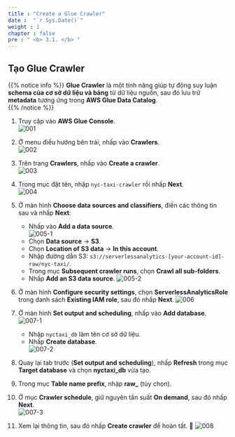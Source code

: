 ```yaml
---
title : "Create a Glue Crawler"
date :  "`r Sys.Date()`" 
weight : 1
chapter : false
pre : " <b> 3.1. </b> "
---
```


## Tạo Glue Crawler

{{% notice info %}}
**Glue Crawler** là một tính năng giúp tự động suy luận **schema của cơ sở dữ liệu và bảng** từ dữ liệu nguồn, sau đó lưu trữ **metadata** tương ứng trong **AWS Glue Data Catalog**.  
{{% /notice %}}

1. Truy cập vào **AWS Glue Console**.  
![001](../../../images/3.discovering-cataloging/3.1/001.png)

2. Ở menu điều hướng bên trái, nhấp vào **Crawlers**.  
![002](../../../images/3.discovering-cataloging/3.1/002.png)

3. Trên trang **Crawlers**, nhấp vào **Create a crawler**.  
![003](../../../images/3.discovering-cataloging/3.1/003.png)

4. Trong mục đặt tên, nhập `nyc-taxi-crawler` rồi nhấp **Next**.  
![004](../../../images/3.discovering-cataloging/3.1/004.png)

5. Ở màn hình **Choose data sources and classifiers**, điền các thông tin sau và nhấp **Next**:  
   - Nhấp vào **Add a data source**.  
   ![005-1](../../../images/3.discovering-cataloging/3.1/005-1.png)
   - Chọn **Data source** → **S3**.  
   - Chọn **Location of S3 data** → **In this account**.  
   - Nhập đường dẫn S3: `s3://serverlessanalytics-[your-account-id]-raw/nyc-taxi/`.  
   - Trong mục **Subsequent crawler runs**, chọn **Crawl all sub-folders**.  
   - Nhấp **Add an S3 data source**. 
   ![005-2](../../../images/3.discovering-cataloging/3.1/005-2.png)

6. Ở màn hình **Configure security settings**, chọn **ServerlessAnalyticsRole** trong danh sách **Existing IAM role**, sau đó nhấp **Next**. 
![006](../../../images/3.discovering-cataloging/3.1/006.png)

7. Ở màn hình **Set output and scheduling**, nhấp vào **Add database**.  
![007-1](../../../images/3.discovering-cataloging/3.1/007-1.png)
   - Nhập `nyctaxi_db` làm tên cơ sở dữ liệu.  
   - Nhấp **Create database**.  
![007-2](../../../images/3.discovering-cataloging/3.1/007-2.png)
8. Quay lại tab trước (**Set output and scheduling**), nhấp **Refresh** trong mục **Target database** và chọn **nyctaxi_db** vừa tạo.  
9. Trong mục **Table name prefix**, nhập **raw_** (tùy chọn).  
10. Ở mục **Crawler schedule**, giữ nguyên tần suất **On demand**, sau đó nhấp **Next**.  
![007-3](../../../images/3.discovering-cataloging/3.1/007-3.png)

11. Xem lại thông tin, sau đó nhấp **Create crawler** để hoàn tất. 🚀
![008](../../../images/3.discovering-cataloging/3.1/008.png)